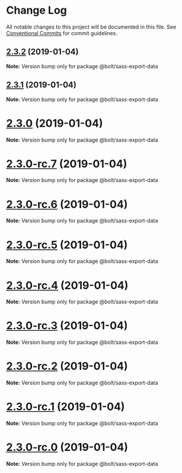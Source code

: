 # Change Log

All notable changes to this project will be documented in this file.
See [Conventional Commits](https://conventionalcommits.org) for commit guidelines.

## [2.3.2](https://github.com/basaltinc/theme-tools/tree/master/packages/sass-export-data/compare/v2.3.1...v2.3.2) (2019-01-04)

**Note:** Version bump only for package @bolt/sass-export-data





## [2.3.1](https://github.com/basaltinc/theme-tools/tree/master/packages/sass-export-data/compare/v2.3.0...v2.3.1) (2019-01-04)

**Note:** Version bump only for package @bolt/sass-export-data





# [2.3.0](https://github.com/basaltinc/theme-tools/tree/master/packages/sass-export-data/compare/v2.3.0-rc.7...v2.3.0) (2019-01-04)

**Note:** Version bump only for package @bolt/sass-export-data





# [2.3.0-rc.7](https://github.com/basaltinc/theme-tools/tree/master/packages/sass-export-data/compare/v2.3.0-rc.6...v2.3.0-rc.7) (2019-01-04)

**Note:** Version bump only for package @bolt/sass-export-data





# [2.3.0-rc.6](https://github.com/basaltinc/theme-tools/tree/master/packages/sass-export-data/compare/v2.3.0-rc.5...v2.3.0-rc.6) (2019-01-04)

**Note:** Version bump only for package @bolt/sass-export-data





# [2.3.0-rc.5](https://github.com/basaltinc/theme-tools/tree/master/packages/sass-export-data/compare/v2.3.0-rc.4...v2.3.0-rc.5) (2019-01-04)

**Note:** Version bump only for package @bolt/sass-export-data





# [2.3.0-rc.4](https://github.com/basaltinc/theme-tools/tree/master/packages/sass-export-data/compare/v2.3.0-rc.3...v2.3.0-rc.4) (2019-01-04)

**Note:** Version bump only for package @bolt/sass-export-data





# [2.3.0-rc.3](https://github.com/basaltinc/theme-tools/tree/master/packages/sass-export-data/compare/v2.3.0-rc.2...v2.3.0-rc.3) (2019-01-04)

**Note:** Version bump only for package @bolt/sass-export-data





# [2.3.0-rc.2](https://github.com/basaltinc/theme-tools/tree/master/packages/sass-export-data/compare/v2.3.0-rc.1...v2.3.0-rc.2) (2019-01-04)

**Note:** Version bump only for package @bolt/sass-export-data





# [2.3.0-rc.1](https://github.com/basaltinc/theme-tools/tree/master/packages/sass-export-data/compare/vv2.3.0-rc.0...v2.3.0-rc.1) (2019-01-04)

**Note:** Version bump only for package @bolt/sass-export-data





# [2.3.0-rc.0](https://github.com/basaltinc/theme-tools/tree/master/packages/sass-export-data/compare/v2.2.1...v2.3.0-rc.0) (2019-01-04)

**Note:** Version bump only for package @bolt/sass-export-data
